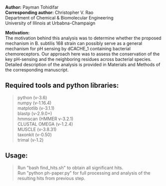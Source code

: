 <b>Author:</b> Payman Tohidifar  
<b>Corresponding author:</b> Christopher V. Rao  
Department of Chemical & Biomolecular Engineering  
University of Illinois at Urbabna-Champaign  

<b>Motivation:</b>  
The motivation behind this analysis was to determine whether the proposed mechanism in B. subtilis 168 
strain can possibly serve as a general mechanism for pH sensing by dCACHE_1 containing bacterial 
chemoreceptors. Our approach here was to assess the conservation of the key pH-sensing and the neighboring
residues across bacterial species. 
Detailed description of the analysis is provided in  Materials and Methods of the corresponding manuscript.  


<b>Required tools and python libraries:</b>  
---
>python (v-3.6)  
numpy (v-1.16.4)  
matplotlib (v-3.1.1)  
blastp (v-2.9.0+)  
hmmscan (HMMER v-3.2.1)  
CLUSTAL OMEGA (v-1.2.4)  
MUSCLE (v-3.8.31)  
taxonkit (v-0.50)  
trimal (v-1.2)  


<b>Usage:</b>  
---
>Run "bash find_hits.sh" to obtain all significant hits.  
Run "python ph-paper.py" for full processing and analysis of the resulting hits from previous step.  

